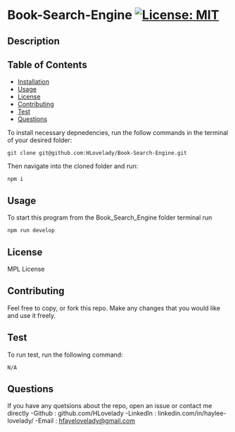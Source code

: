 # Book-Search-Engine [![License: MIT](https://img.shields.io/badge/License-GNU-green.svg)](https://opensource.org/licenses/GNU)

## Description

	
## Table of Contents
* [Installation](#installation)
* [Usage](#usage)
* [License](#license)
* [Contributing](#contributing)
* [Test](#test)
* [Questions](#questions)

To install necessary depnedencies, run the follow commands in the terminal of your desired folder:

```
git clone git@github.com:HLovelady/Book-Search-Engine.git
```
Then navigate into the cloned folder and run:

```
npm i
```
      
## Usage

To start this program from the Book_Search_Engine folder terminal run

```
npm run develop
```

## License

MPL License


## Contributing

Feel free to copy, or fork this repo. Make any changes that you would like and use it freely.

## Test

To run test, run the following command:

```
N/A
```

## Questions
If you have any quetsions about the repo, open an issue or contact me directly 
-Github : github.com/HLovelady
-LinkedIn : linkedin.com/in/haylee-lovelady/
-Email : hfayelovelady@gmail.com